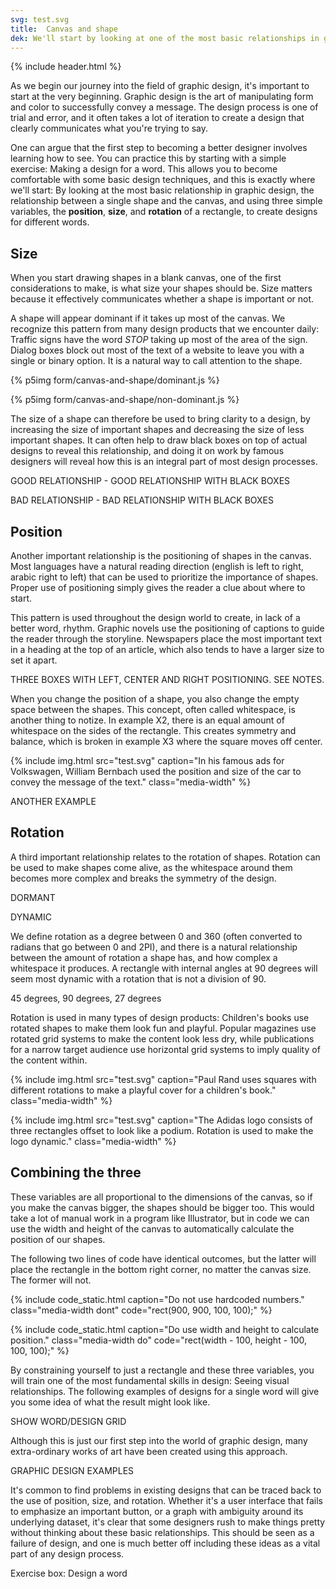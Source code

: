 ```yaml
---
svg: test.svg
title:  Canvas and shape
dek: We'll start by looking at one of the most basic relationships in graphic design&#58; The relationship between the canvas and a single shape.
---
```


{% include header.html %}

As we begin our journey into the field of graphic design, it's important to start at the very beginning. Graphic design is the art of manipulating form and color to successfully convey a message. The design process is one of trial and error, and it often takes a lot of iteration to create a design that clearly communicates what you're trying to say.

One can argue that the first step to becoming a better designer involves learning how to see. You can practice this by starting with a simple exercise: Making a design for a word. This allows you to become comfortable with some basic design techniques, and this is exactly where we'll start: By looking at the most basic relationship in graphic design, the relationship between a single shape and the canvas, and using three simple variables, the **position**, **size**, and **rotation** of a rectangle, to create designs for different words.

## Size

When you start drawing shapes in a blank canvas, one of the first considerations to make, is what size your shapes should be. Size matters because it effectively communicates whether a shape is important or not.

A shape will appear dominant if it takes up most of the canvas. We recognize this pattern from many design products that we encounter daily: Traffic signs have the word *STOP* taking up most of the area of the sign. Dialog boxes block out most of the text of a website to leave you with a single or binary option. It is a natural way to call attention to the shape.

{% p5img form/canvas-and-shape/dominant.js %}

{% p5img form/canvas-and-shape/non-dominant.js %}

The size of a shape can therefore be used to bring clarity to a design, by increasing the size of important shapes and decreasing the size of less important shapes. It can often help to draw black boxes on top of actual designs to reveal this relationship, and doing it on work by famous designers will reveal how this is an integral part of most design processes.

GOOD RELATIONSHIP - GOOD RELATIONSHIP WITH BLACK BOXES

BAD RELATIONSHIP - BAD RELATIONSHIP WITH BLACK BOXES

## Position

Another important relationship is the positioning of shapes in the canvas. Most languages have a natural reading direction (english is left to right, arabic right to left) that can be used to prioritize the importance of shapes. Proper use of positioning simply gives the reader a clue about where to start.

This pattern is used throughout the design world to create, in lack of a better word, rhythm. Graphic novels use the positioning of captions to guide the reader through the storyline. Newspapers place the most important text in a heading at the top of an article, which also tends to have a larger size to set it apart.

THREE BOXES WITH LEFT, CENTER AND RIGHT POSITIONING. SEE NOTES.

When you change the position of a shape, you also change the empty space between the shapes. This concept, often called whitespace, is another thing to notize. In example X2, there is an equal amount of whitespace on the sides of the rectangle. This creates symmetry and balance, which is broken in example X3 where the square moves off center.

{% include img.html src="test.svg" caption="In his famous ads for Volkswagen, William Bernbach used the position and size of the car to convey the message of the text." class="media-width" %}

ANOTHER EXAMPLE

## Rotation

A third important relationship relates to the rotation of shapes. Rotation can be used to make shapes come alive, as the whitespace around them becomes more complex and breaks the symmetry of the design.

DORMANT

DYNAMIC

We define rotation as a degree between 0 and 360 (often converted to radians that go between 0 and 2PI), and there is a natural relationship between the amount of rotation a shape has, and how complex a whitespace it produces. A rectangle with internal angles at 90 degrees will seem most dynamic with a rotation that is not a division of 90.

45 degrees, 90 degrees, 27 degrees

Rotation is used in many types of design products: Children's books use rotated shapes to make them look fun and playful. Popular magazines use rotated grid systems to make the content look less dry, while publications for a narrow target audience use horizontal grid systems to imply quality of the content within.

{% include img.html src="test.svg" caption="Paul Rand uses squares with different rotations to make a playful cover for a children's book." class="media-width" %}

{% include img.html src="test.svg" caption="The Adidas logo consists of three rectangles offset to look like a podium. Rotation is used to make the logo dynamic." class="media-width" %}


## Combining the three

These variables are all proportional to the dimensions of the canvas, so if you make the canvas bigger, the shapes should be bigger too. This would take a lot of manual work in a program like Illustrator, but in code we can use the width and height of the canvas to automatically calculate the position of our shapes.

The following two lines of code have identical outcomes, but the latter will place the rectangle in the bottom right corner, no matter the canvas size. The former will not.

{% include code_static.html caption="Do not use hardcoded numbers." class="media-width dont" code="rect(900, 900, 100, 100);" %}

{% include code_static.html caption="Do use width and height to calculate position." class="media-width do" code="rect(width - 100, height - 100, 100, 100);" %}

By constraining yourself to just a rectangle and these three variables, you will train one of the most fundamental skills in design: Seeing visual relationships. The following examples of designs for a single word will give you some idea of what the result might look like.

SHOW WORD/DESIGN GRID

Although this is just our first step into the world of graphic design, many extra-ordinary works of art have been created using this approach.

GRAPHIC DESIGN EXAMPLES

It's common to find problems in existing designs that can be traced back to the use of position, size, and rotation. Whether it's a user interface that fails to emphasize an important button, or a graph with ambiguity around its underlying dataset, it's clear that some designers rush to make things pretty without thinking about these basic relationships. This should be seen as a failure of design, and one is much better off including these ideas as a vital part of any design process.

Exercise box: Design a word
